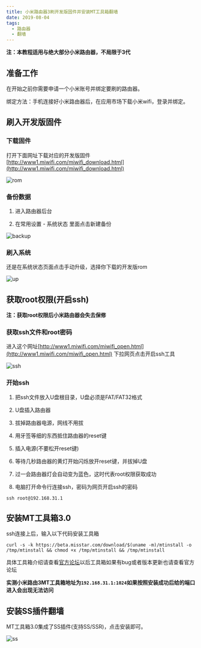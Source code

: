```yaml
---
title: 小米路由器3刷开发版固件并安装MT工具箱翻墙
date: 2019-08-04
tags:
  - 路由器
  - 翻墙
---
```


**注：本教程适用与绝大部分小米路由器，不局限于3代**

## 准备工作

在开始之前你需要申请一个小米账号并绑定要刷的路由器。

绑定方法：手机连接好小米路由器后，在应用市场下载小米wifi，登录并绑定。

## 刷入开发版固件

### 下载固件

打开下面网址下载对应的开发版固件 [http://www1.miwifi.com/miwifi_download.html](http://www1.miwifi.com/miwifi_download.html)

![rom](https://wong-1251253615.cos.ap-shanghai.myqcloud.com/rom.png)

### 备份数据

1. 进入路由器后台

2. 在常用设置 - 系统状态 里面点击新建备份

![backup](https://wong-1251253615.cos.ap-shanghai.myqcloud.com/%E5%B1%8F%E5%B9%95%E5%BF%AB%E7%85%A7%202019-08-09%20%E4%B8%8B%E5%8D%889.00.36.png)

### 刷入系统

还是在系统状态页面点击手动升级，选择你下载的开发版rom

![up](https://wong-1251253615.cos.ap-shanghai.myqcloud.com/%E5%B1%8F%E5%B9%95%E5%BF%AB%E7%85%A7%202019-08-09%20%E4%B8%8B%E5%8D%889.04.47.png)

## 获取root权限(开启ssh)

**注：获取root权限后小米路由器会失去保修**

### 获取ssh文件和root密码

进入这个网址[http://www1.miwifi.com/miwifi_open.html](http://www1.miwifi.com/miwifi_open.html) 下拉网页点击开启ssh工具

![ssh](https://wong-1251253615.cos.ap-shanghai.myqcloud.com/ssh.png)

### 开始ssh

1. 把ssh文件放入U盘根目录，U盘必须是FAT/FAT32格式

2. U盘插入路由器

3. 拔掉路由器电源，网线不用拔

4. 用牙签等细的东西抵住路由器的reset键

5. 插入电源(不要松开reset键)

6. 等待几秒路由器的黄灯开始闪烁放开reset键，并拔掉U盘

7. 过一会路由器灯会自动变为蓝色，这时代表root权限获取成功

8. 电脑打开命令行连接ssh，密码为网页开启ssh的密码

```
ssh root@192.168.31.1
```

## 安装MT工具箱3.0

ssh连接上后，输入以下代码安装工具箱

```
curl -s -k https://beta.misstar.com/download/$(uname -m)/mtinstall -o /tmp/mtinstall && chmod +x /tmp/mtinstall && /tmp/mtinstall
```

具体工具箱介绍请查看[官方论坛](https://bbs.misstar.com/?thread-6.htm)以后工具箱如果有bug或者版本更新也请查看官方论坛

**实测小米路由3MT工具箱地址为`192.168.31.1:1024`如果按照安装成功后给的端口进入会出现无法访问**

## 安装SS插件翻墙

MT工具箱3.0集成了SS插件(支持SS/SSR)，点击安装即可。

![ss](https://wong-1251253615.cos.ap-shanghai.myqcloud.com/%E5%B1%8F%E5%B9%95%E5%BF%AB%E7%85%A7%202019-08-09%20%E4%B8%8B%E5%8D%889.09.00.png)